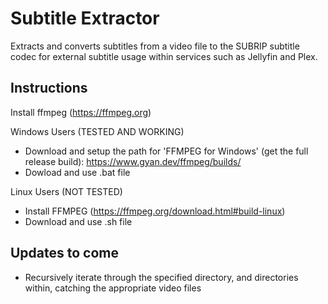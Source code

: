 # Subtitle Extractor
Extracts and converts subtitles from a video file to the SUBRIP subtitle codec for external subtitle usage within services such as Jellyfin and Plex.

## Instructions
Install ffmpeg (https://ffmpeg.org)

Windows Users (TESTED AND WORKING)
- Download and setup the path for 'FFMPEG for Windows' (get the full release build): https://www.gyan.dev/ffmpeg/builds/
- Dowload and use .bat file

Linux Users (NOT TESTED)
- Install FFMPEG (https://ffmpeg.org/download.html#build-linux)
- Download and use .sh file


## Updates to come
- Recursively iterate through the specified directory, and directories within, catching the appropriate video files
